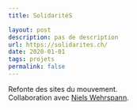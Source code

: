 ```yaml
---
title: SolidaritéS

layout: post
description: pas de description
url: https://solidarites.ch/
date: 2020-01-01
tags: projets
permalink: false
---
```

Refonte des sites du mouvement.  
Collaboration avec <a href="//www.niels-wehrspann.com/" target="_blank">Niels Wehrspann</a>. 
